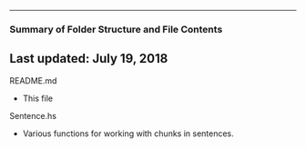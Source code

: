 --------------------------------------------------
### Summary of Folder Structure and File Contents
Last updated: July 19, 2018
--------------------------------------------------

README.md
  - This file

Sentence.hs
  - Various functions for working with chunks in sentences.
